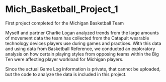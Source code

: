 # Mich_Basketball_Project_1
First project completed for the Michigan Basketball Team

Myself and partner Charlie Logan analyzed trends from the large amounts of movement data the team has collected from the Catapult wearable technology devices players use during games and practices. With this data and using data from Basketball Reference, we conducted an exploratory analysis on how certain playing styles from opposing teams within the Big Ten were affecting player workload for Michigan players.

Since the actual Game Log information is private, that cannot be uploaded, but the code to analyze the data is included in this project.
